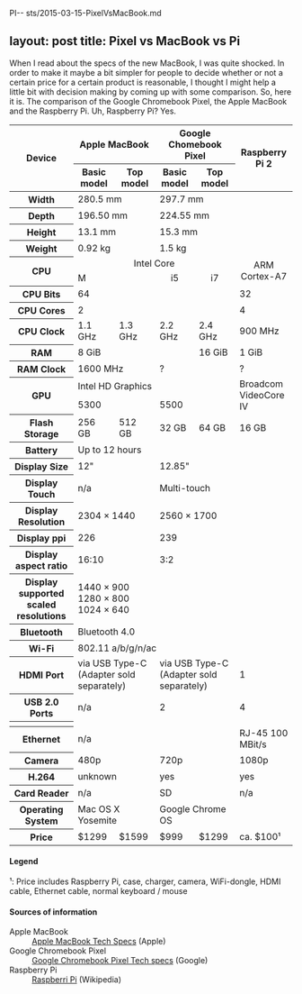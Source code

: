 PI--
sts/2015-03-15-PixelVsMacBook.md 

layout: post
title: Pixel vs MacBook vs Pi
---

When I read about the specs of the new MacBook, I was quite shocked.
In order to make it maybe a bit simpler for people to decide whether or not a certain price for a certain product is reasonable, I thought I might help a little bit with decision making by coming up with some comparison.
So, here it is.
The comparison of the Google Chromebook Pixel, the Apple MacBook and the Raspberry Pi.
Uh, Raspberry Pi?
Yes.

<table class="bordertable">
    <thead>
        <tr>
            <th rowspan="2">Device</th>
            <th colspan="2">Apple MacBook</th>
            <th colspan="2">Google Chomebook Pixel</th>
            <th rowspan="2">Raspberry Pi 2</th>
        </tr>
        <tr>
            <th>Basic model</th>
            <th>Top model</th>
            <th>Basic model</th>
            <th>Top model</th>
        </tr>
    </thead>
    <tbody>
        <tr>
            <th>Width</th>
            <td colspan="2">280.5 mm</td>
            <td colspan="2">297.7 mm</td>
            <td></td>
        </tr>
        <tr>
            <th>Depth</th>
            <td colspan="2">196.50 mm</td>
            <td colspan="2">224.55 mm</td>
            <td></td>
        </tr>
        <tr>
            <th>Height</th>
            <td colspan="2">13.1 mm</td>
            <td colspan="2">15.3 mm</td>
            <td></td>
        </tr>
        <tr>
            <th>Weight</th>
            <td colspan="2">0.92 kg</td>
            <td colspan="2">1.5 kg</td>
            <td></td>
        </tr>
        <tr>
            <th rowspan="2">CPU</th>
            <td colspan="4" style="text-align: center;">Intel Core</td>
            <td rowspan="2" style="text-align: center;">ARM Cortex-A7</td>
        </tr>
        <tr>
            <td colspan="2">M</td>
            <td style="text-align: center;">i5</td>
            <td style="text-align: center;">i7</td>
        </tr>
        <tr>
            <th>CPU Bits</th>
            <td colspan="4">64</td>
            <td>32</td>
        </tr>
        <tr>
            <th>CPU Cores</th>
            <td colspan="4">2</td>
            <td>4</td>
        </tr>
        <tr>
            <th>CPU Clock</th>
            <td>1.1 GHz</td>
            <td>1.3 GHz</td>
            <td>2.2 GHz</td>
            <td>2.4 GHz</td>
            <td>900 MHz</td>
        </tr>
        <tr>
            <th>RAM</th>
            <td colspan="3">8 GiB</td>
            <td>16 GiB</td>
            <td>1 GiB</td>
        </tr>
        <tr>
            <th>RAM Clock</th>
            <td colspan="2">1600 MHz</td>
            <td colspan="2">?</td>
            <td>?</td>
        </tr>
        <tr>
            <th rowspan="2">GPU</th>
            <td colspan="4">Intel HD Graphics</td>
            <td rowspan="2">Broadcom VideoCore IV</td>
        </tr>
        <tr>
            <td colspan="2">5300</td>
            <td colspan="2">5500</td>
        </tr>
        <tr>
            <th>Flash Storage</th>
            <td>256 GB</td>
            <td>512 GB</td>
            <td>32 GB</td>
            <td>64 GB</td>
            <td>16 GB</td>
        </tr>
        <tr>
            <th>Battery</th>
            <td colspan="4">Up to 12 hours</td>
            <td></td>
        </tr>
        <tr>
            <th>Display Size</th>
            <td colspan="2">12"</td>
            <td colspan="2">12.85"</td>
            <td></td>
        </tr>
        <tr>
            <th>Display Touch</th>
            <td colspan="2">n/a</td>
            <td colspan="2">Multi-touch</td>
            <td></td>
        </tr>
        <tr>
            <th>Display Resolution</th>
            <td colspan="2">2304 × 1440</td>
            <td colspan="2">2560 × 1700</td>
            <td></td>
        </tr>
        <tr>
            <th>Display ppi</th>
            <td colspan="2">226</td>
            <td colspan="2">239</td>
            <td></td>
        </tr>
        <tr>
            <th>Display aspect ratio</th>
            <td colspan="2">16:10</td>
            <td colspan="2">3:2</td>
            <td></td>
        </tr>
        <tr>
            <th>Display supported scaled resolutions</th>
            <td colspan="2">1440 × 900<br />1280 × 800<br />1024 × 640</td>
            <td></td>
            <td></td>
            <td></td>
        </tr>
        <tr>
            <th>Bluetooth</th>
            <td colspan="4">Bluetooth 4.0</td>
            <td></td>
        </tr>
        <tr>
            <th>Wi-Fi</th>
            <td colspan="4">802.11 a/b/g/n/ac</td>
            <td></td>
        </tr>
        <tr>
            <th>HDMI Port</th>
            <td colspan="2">via USB Type-C (Adapter sold separately)</td>
            <td colspan="2">via USB Type-C (Adapter sold separately)</td>
            <td>1</td>
        </tr>
        <tr>
            <th>USB 2.0 Ports</th>
            <td colspan="2">n/a</td>
            <td colspan="2">2</td>
            <td>4</td>
        </tr>
        <tr>
            <th>
        </tr>
        <tr>
            <th>Ethernet</th>
            <td colspan="4">n/a</td>
            <td>RJ-45 100 MBit/s</td>
        </tr>
        <tr>
            <th>Camera</th>
            <td colspan="2">480p</td>
            <td colspan="2">720p</td>
            <td>1080p</td>
        </tr>
        <tr>
            <th>H.264</th>
            <td colspan="2">unknown</td>
            <td colspan="2">yes</td>
            <td>yes</td>
        </tr>
        <tr>
            <th>Card Reader</th>
            <td colspan="2">n/a</td>
            <td colspan="2">SD</td>
            <td>n/a</td>
        </tr>
        <tr>
            <th>Operating System</th>
            <td colspan="2">Mac OS X Yosemite</td>
            <td colspan="2">Google Chrome OS</td>
        </tr>
        <tr>
            <th>Price</th>
            <td>$1299</td>
            <td>$1599</td>
            <td>$999</td>
            <td>$1299</td>
            <td>ca. $100¹</td>
        </tr>
    </tbody>
</table>

#### Legend
¹: Price includes Raspberry Pi, case, charger, camera, WiFi-dongle, HDMI cable, Ethernet cable, normal keyboard / mouse

#### Sources of information
<dl>
<dt>Apple MacBook</dt>
<dd><a href="http://www.apple.com/macbook/specs/">Apple MacBook Tech Specs</a> (Apple)</dd>
<dt>Google Chromebook Pixel</dt>
<dd><a href="http://www.google.com/chromebook/pixel/">Google Chromebook Pixel Tech specs</a> (Google)</dd>
<dt>Raspberry Pi</dt>
<dd><a href="http://en.wikipedia.org/wiki/Raspberry_Pi">Raspberri Pi</a> (Wikipedia)</dd>
</dl>
